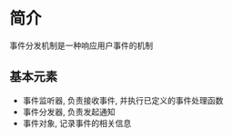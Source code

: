# 简介

事件分发机制是一种响应用户事件的机制

## 基本元素

* 事件监听器, 负责接收事件, 并执行已定义的事件处理函数
* 事件分发器, 负责发起通知
* 事件对象, 记录事件的相关信息
